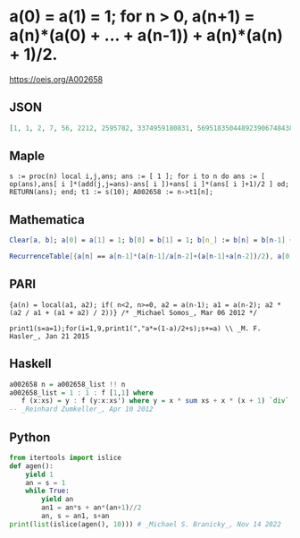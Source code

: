 # a\(0\) \= a\(1\) \= 1; for n \> 0, a\(n\+1\) \= a\(n\)\*\(a\(0\) \+ \.\.\. \+ a\(n\-1\)\) \+ a\(n\)\*\(a\(n\) \+ 1\)/2\.
https://oeis.org/A002658
## JSON
```JSON
[1, 1, 2, 7, 56, 2212, 2595782, 3374959180831, 5695183504489239067484387, 16217557574922386301420531277071365103168734284282]
```
## Maple
```Maple
s := proc(n) local i,j,ans; ans := [ 1 ]; for i to n do ans := [ op(ans),ans[ i ]*(add(j,j=ans)-ans[ i ])+ans[ i ]*(ans[ i ]+1)/2 ] od; RETURN(ans); end; t1 := s(10); A002658 := n->t1[n];
```
## Mathematica
```Mathematica
Clear[a, b]; a[0] = a[1] = 1; b[0] = b[1] = 1; b[n_] := b[n] = b[n-1] + a[n-1]; a[n_] := a[n] = (a[n-1]+1)*a[n-1]/2 + a[n-1]*b[n-1]; Table[a[n], {n, 0, 9}] (* _Jean-François Alcover_, Jan 31 2013, after Frank Harary *)
```
```Mathematica
RecurrenceTable[{a[n] == a[n-1]*(a[n-1]/a[n-2]+(a[n-1]+a[n-2])/2), a[0]==1, a[1]==1},a,{n,0,10}] (* _Vaclav Kotesovec_, May 21 2015 *)
```
## PARI
```PARI
{a(n) = local(a1, a2); if( n<2, n>=0, a2 = a(n-1); a1 = a(n-2); a2 * (a2 / a1 + (a1 + a2) / 2))} /* _Michael Somos_, Mar 06 2012 */
```
```PARI
print1(s=a=1);for(i=1,9,print1(","a*=(1-a)/2+s);s+=a) \\ _M. F. Hasler_, Jan 21 2015
```
## Haskell
```Haskell
a002658 n = a002658_list !! n
a002658_list = 1 : 1 : f [1,1] where
   f (x:xs) = y : f (y:x:xs') where y = x * sum xs + x * (x + 1) `div` 2
-- _Reinhard Zumkeller_, Apr 10 2012
```
## Python
```Python
from itertools import islice
def agen():
    yield 1
    an = s = 1
    while True:
        yield an
        an1 = an*s + an*(an+1)//2
        an, s = an1, s+an
print(list(islice(agen(), 10))) # _Michael S. Branicky_, Nov 14 2022
```
